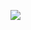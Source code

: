 [![](./your-image.png)](https://github.com/Muneeb077/Satellites-trend-visualization/blob/main/InfoGraphicFinal.png)
